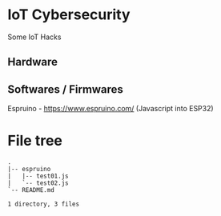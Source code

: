 # IoT Cybersecurity

Some IoT Hacks


## Hardware





## Softwares / Firmwares

Espruino - https://www.espruino.com/ (Javascript into ESP32)

# File tree

```
.
|-- espruino
|   |-- test01.js
|   `-- test02.js
`-- README.md

1 directory, 3 files
```
